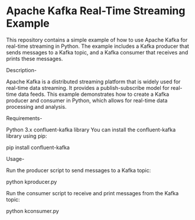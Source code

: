 # Apache Kafka Real-Time Streaming Example
This repository contains a simple example of how to use Apache Kafka for real-time streaming in Python. The example includes a Kafka producer that sends messages to a Kafka topic, and a Kafka consumer that receives and prints these messages.


Description-

Apache Kafka is a distributed streaming platform that is widely used for real-time data streaming. It provides a publish-subscribe model for real-time data feeds. This example demonstrates how to create a Kafka producer and consumer in Python, which allows for real-time data processing and analysis.


Requirements-

Python 3.x
confluent-kafka library
You can install the confluent-kafka library using pip:

pip install confluent-kafka


Usage-

Run the producer script to send messages to a Kafka topic:

python kproducer.py

Run the consumer script to receive and print messages from the Kafka topic:

python kconsumer.py